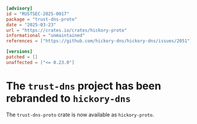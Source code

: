 ```toml
[advisory]
id = "RUSTSEC-2025-0017"
package = "trust-dns-proto"
date = "2025-03-23"
url = "https://crates.io/crates/hickory-proto"
informational = "unmaintained"
references = ["https://github.com/hickory-dns/hickory-dns/issues/2051"]

[versions]
patched = []
unaffected = ["<= 0.23.0"]
```

# The `trust-dns` project has been rebranded to `hickory-dns`

The `trust-dns-proto` crate is now available as `hickory-proto`.
